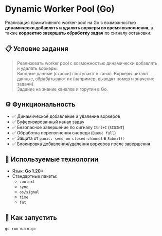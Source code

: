 # Dynamic Worker Pool (Go)

Реализация примитивного worker-pool на Go с возможностью **динамически добавлять и удалять воркеры во время выполнения**, а также **корректно завершать обработку задач** по сигналу остановки.

## 📋 Условие задания

> Реализовать worker pool с возможностью динамически добавлять и удалять воркеры.  
> Входные данные (строки) поступают в канал. Воркеры читают данные, обрабатывают их (например, выводят номер и значение задачи).  
> Задание на знание каналов и горутин в Go.

## ⚙️ Функциональность

- ✅ Динамическое добавление и удаление воркеров
- ✅ Буферизированный канал задач
- ✅ Безопасное завершение по сигналу `Ctrl+C` (`SIGINT`)
- ✅ Обработка переполнения очереди (`Queue full`)
- ✅ Защита от `panic: send on closed channel` в `Submit()`
- ✅ Блокировка добавления/удаления воркеров после завершения

## 🧠 Используемые технологии

- Язык: **Go 1.20+**
- Стандартные пакеты:
  - `context`
  - `sync`
  - `os/signal`
  - `time`
  - `fmt`

## 🚀 Как запустить

```bash
go run main.go
